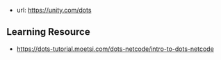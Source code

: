 
- url: https://unity.com/dots


## Learning Resource

- https://dots-tutorial.moetsi.com/dots-netcode/intro-to-dots-netcode
